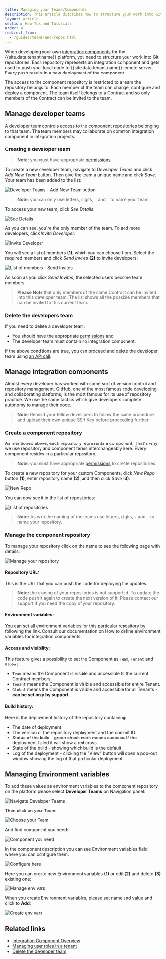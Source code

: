 ```yaml
---
title: Managing your Teams/Components
description: This article discribes how to structure your work into Git repositories and manage your Teams and Components.
layout: article
section: How-Tos and Tutorials
order: 4
redirect_from:
  - /guides/teams-and-repos.html
---
```


When developing your own [integration components](/getting-started/integration-component) for the {{site.data.tenant.name}} platform, you need to structure your work into Git repositories. Each repository represents an integration component and gets used to push your local code to {{site.data.tenant.name}} remote server. Every push results in a new deployment of the component.

The access to the component repository is restricted to a team the repository belongs to. Each member of the team can change, configure and deploy a component. The team itself belongs to a Contract and so only members of the Contract can be invited to the team.

## Manage developer teams

A developer team controls access to the component repositories belonging to that
team. The team members may collaborate on common integration component in integration projects.

### Creating a developer team

>**Note**: you must have appropriate [permissions](/guides/managing-user-roles-in-a-tenant).

To create a new developer team, navigate to *Developer Teams* and click *Add New Team* button. Then give the team a unique name and click *Save*. Your team has been added to the list:

![Developer Teams - Add New Team button](/assets/img/developer-guide/team-repo/devteam.png)

>**Note**: you can only use letters, digits, `-` and `_` to name your team.

To access your new team, click *See Details*:

![See Details](/assets/img/developer-guide/team-repo/Screenshot_1.png)

As you can see, you're the only member of the team. To add more developers, click *Invite Developer*:

![Invite Developer](/assets/img/developer-guide/team-repo/Screenshot_2.png)

You will see a list of members **(1)**, which you can choose from. Select the required members and click *Send Invites* **(2)** to invite developers:

![List of members - Send Invites](/assets/img/developer-guide/team-repo/Screenshot_3.png)

As soon as you click *Send Invites*, the selected users become team members.

>**Please Note** that only members of the same Contract can be invited into this developer team. The list shows all the possible members that can be invited to this current team.

### Delete the developers team

If you need to delete a developer team:
*   You should have the appropriate [permissions](/guides/managing-user-roles-in-a-tenant) and
*   The developer team must contain no integration component.

If the above conditions are true, you can proceed and delete the developer team using [an API call]({{site.data.tenant.apiDocsUri}}/v2#/teams/delete_teams__team_id_).

## Manage integration components

Almost every developer has worked with some sort of version control and repository
management. GitHub, one of the most famous code developing and collaborating platforms,
is the most famous for its use of repository practice. We use the same tactics which
give developers complete autonomy to manage their code.

>**Note**: Remind your fellow developers to follow the same procedure and upload
their own unique SSH Key before proceeding further.

### Create a component repository

As mentioned above, each repository represents a component. That's why we use
repository and component terms interchangeably here. Every component resides in
a particular repository.

>**Note**: you must have appropriate [permissions](/guides/managing-user-roles-in-a-tenant) to create repositories.

To create a new repository for your custom Components, click *New Repo* button **(1)**, enter repository name **(2)**, and then click *Save* **(3)**:

![New Repo](/assets/img/developer-guide/team-repo/Screenshot_4.png)

You can now see it in the list of repositories:

![List of repositories](/assets/img/developer-guide/team-repo/Screenshot_5.png)

>**Note:** As with the naming of the teams use letters, digits, `-` and `_` to name your repository.

### Manage the component repository

To manage your repository click on the name to see the following page with details:

![Manage your repository](/assets/img/developer-guide/team-repo/Screenshot_6.png)

#### Repository URL:

This is the URL that you can push the code for deploying the updates.

>**Note:** the cloning of your repositories is not supported. To update the code
push it again to create the next version of it. Please contact our support if
you need the copy of your repository.

#### Environment variables:

You can set all environment variables for this particular repository by following the link. Consult our documentation on How to define environment variables for integration components.

#### Access and visibility:

This feature gives a possibility to set the Component as `Team`, `Tenant` and `Global`:

*   `Team` means the Component is visible and accessible to the current Contract members.
*   `Tenant` means the Component is visible and accessible for entire Tenant.
*   `Global` means the Component is visible and accessible for all Tenants - **can be set only by support**.

#### Build history:

Here is the deployment history of the repository containing:

*   The date of deployment.
*   The version of the repository deployment and the commit ID.
*   Status of the build - green check mark means success. If the deployment failed it will show a red cross.
*   State of the build - showing which build is the default.
*   Log of the deployment - clicking the "View" button will open a pop-out window showing the log of that particular deployment.

## Managing Environment variables

To add these values as environment variables to the component repository on the platform please select **Developer Teams** on Navigation panel:

![Navigate Developer Teams](/assets/img/developer-guide/team-repo/navigate-developer-teams.png)

Then click on your Team:

![Choose your Team](/assets/img/developer-guide/team-repo/choose-your-team.png)

And find component you need:

![Component you need](/assets/img/developer-guide/team-repo/component-you-need.png)

In the component description you can see Environment variables field where you can configure them:

![Configure here](/assets/img/developer-guide/team-repo/configure-here.png)

Here you can create new Environment variables **(1)** or edit **(2)** and delete **(3)** existing one:

![Manage env vars](/assets/img/developer-guide/team-repo/manage-env-vars.png)

When you create Environment variables, please set name and value and click to **Add**:

![Create env vars](/assets/img/developer-guide/team-repo/create-env-vars.png)

## Related links

- [Integration Component Overview](/getting-started/integration-component)
- [Managing user roles in a tenant](/guides/managing-user-roles-in-a-tenant)
- [Delete the developer team]({{site.data.tenant.apiDocsUri}}/v2#/teams/delete_teams__team_id_)
